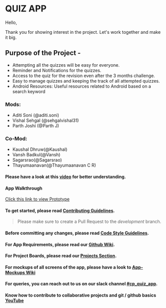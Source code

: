 # QUIZ APP

Hello,

Thank you for showing interest in the project. Let's work together and make it big.

## Purpose of the Project -

- Attempting all the quizzes will be easy for everyone.
- Reminder and Notifications for the quizzes.
- Access to the quiz for the revision even after the 3 months challenge. 
- Easy to manage quizzes and keeping the track of all attempted quizzes.
- Android Resources: Useful resources related to Android based on a search keyword

### Mods:
  * Aditi Soni (@aditi.soni) 
  * Vishal Sehgal (@sehgalvishal31)
  * Parth Joshi (@Parth J)


### Co-Mod:
  * Kaushal Dhruw(@Kaushal)
  * Vansh Badkul(@Vansh)
  * Sagarsrao(@Sagarsrao)
  * Thayumaanavan(@Thayumaanavan C R)
   
#### Please have a look at this [video](https://drive.google.com/open?id=1vSSUh3LSNw9PfjyXhiXlF_j-zIO8SjYj) for better understanding.

#### App Walkthrough
[Click this link to view Prototype](https://invis.io/BPHUT69YG6A#/294684583_Home_Screen_Dark_Theme_Final)

#### To get started, please read [Contributing Guidelines](https://github.com/UdacityAndroidDevScholarship/quiz-app/blob/master/CONTRIBUTING.md).

> Please make sure to create a Pull Request to the *development* branch.

#### Before committing any changes, please read [Code Style Guidelines](https://github.com/UdacityAndroidDevScholarship/quiz-app/wiki/Code-Style-Guidelines).

#### For App Requirements, please read our [Github Wiki](https://github.com/UdacityAndroidDevScholarship/quiz-app/wiki).

#### For Project Boards, please read our [Projects Section](https://github.com/UdacityAndroidDevScholarship/quiz-app/wiki/Project-Board).

#### For mockups of all screens of the app, please have a look to [App-Mockups Wiki](https://github.com/UdacityAndroidDevScholarship/quiz-app/wiki/App-Mockups)

#### For queries, you can reach out to us on our slack channel [#cp_quiz_app](https://anddevindiascholars.slack.com/messages/CA5HLKWEA).

#### Know how to contribute to collaborative projects and git / github basics [YouTube](https://youtu.be/lXY02pZWR58)

